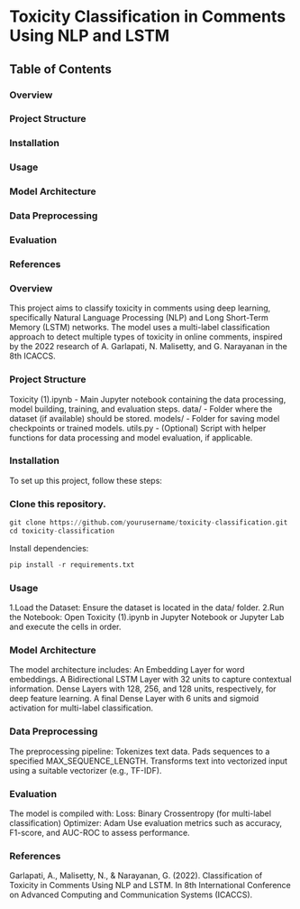 

# Toxicity Classification in Comments Using NLP and LSTM
## Table of Contents
### Overview
### Project Structure
### Installation
### Usage
### Model Architecture
### Data Preprocessing
### Evaluation
### References

### Overview
This project aims to classify toxicity in comments using deep learning, specifically Natural Language Processing (NLP) and Long Short-Term Memory (LSTM) networks. The model uses a multi-label classification approach to detect multiple types of toxicity in online comments, inspired by the 2022 research of A. Garlapati, N. Malisetty, and G. Narayanan in the 8th ICACCS.

### Project Structure
Toxicity (1).ipynb - Main Jupyter notebook containing the data processing, model building, training, and evaluation steps.
data/ - Folder where the dataset (if available) should be stored.
models/ - Folder for saving model checkpoints or trained models.
utils.py - (Optional) Script with helper functions for data processing and model evaluation, if applicable.
### Installation
To set up this project, follow these steps:

### Clone this repository.
```python
git clone https://github.com/yourusername/toxicity-classification.git
cd toxicity-classification
```
Install dependencies:
```python
pip install -r requirements.txt
```
### Usage
1.Load the Dataset: Ensure the dataset is located in the data/ folder.
2.Run the Notebook: Open Toxicity (1).ipynb in Jupyter Notebook or Jupyter Lab and execute the cells in order.

### Model Architecture
The model architecture includes:
An Embedding Layer for word embeddings.
A Bidirectional LSTM Layer with 32 units to capture contextual information.
Dense Layers with 128, 256, and 128 units, respectively, for deep feature learning.
A final Dense Layer with 6 units and sigmoid activation for multi-label classification.

### Data Preprocessing
The preprocessing pipeline:
Tokenizes text data.
Pads sequences to a specified MAX_SEQUENCE_LENGTH.
Transforms text into vectorized input using a suitable vectorizer (e.g., TF-IDF).

### Evaluation
The model is compiled with:
Loss: Binary Crossentropy (for multi-label classification)
Optimizer: Adam
Use evaluation metrics such as accuracy, F1-score, and AUC-ROC to assess performance.

### References
Garlapati, A., Malisetty, N., & Narayanan, G. (2022). Classification of Toxicity in Comments Using NLP and LSTM. In 8th International Conference on Advanced Computing and Communication Systems (ICACCS).
